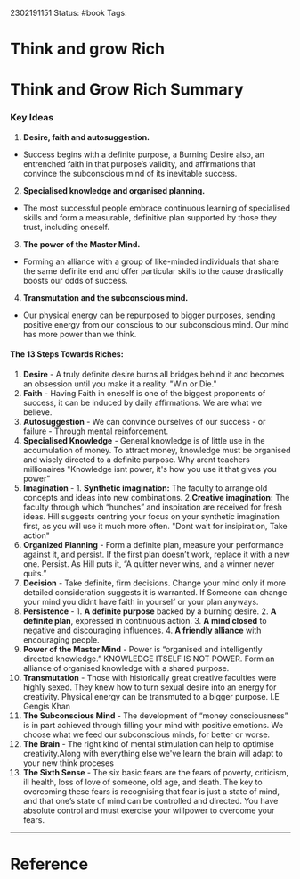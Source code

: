 
2302191151
	Status: #book 
		Tags: 

# Think and grow Rich

# Think and Grow Rich Summary

### [](https://github.com/Lethalz/LethalZet/tree/main/202204021029#key-ideas)

### Key Ideas

1.  **Desire, faith and autosuggestion.**

-   Success begins with a definite purpose, a Burning Desire also, an entrenched faith in that purpose’s validity, and affirmations that convince the subconscious mind of its inevitable success.

2.  **Specialised knowledge and organised planning.**

-   The most successful people embrace continuous learning of specialised skills and form a measurable, definitive plan supported by those they trust, including oneself.

3.  **The power of the Master Mind.**

-   Forming an alliance with a group of like-minded individuals that share the same definite end and offer particular skills to the cause drastically boosts our odds of success.

4.  **Transmutation and the subconscious mind.**

-   Our physical energy can be repurposed to bigger purposes, sending positive energy from our conscious to our subconscious mind. Our mind has more power than we think.

#### [](https://github.com/Lethalz/LethalZet/tree/main/202204021029#the-13-steps-towards-riches)

#### The 13 Steps Towards Riches:

1.  **Desire** - A truly definite desire burns all bridges behind it and becomes an obsession until you make it a reality. "Win or Die."
2.  **Faith** - Having Faith in oneself is one of the biggest proponents of success, it can be induced by daily affirmations. We are what we believe.
3.  **Autosuggestion** - We can convince ourselves of our success - or failure - Through mental reinforcement.
4.  **Specialised Knowledge** - General knowledge is of little use in the accumulation of money. To attract money, knowledge must be organised and wisely directed to a definite purpose. Why arent teachers millionaires "Knowledge isnt power, it's how you use it that gives you power"
5.  **Imagination** - 1. **Synthetic imagination:** The faculty to arrange old concepts and ideas into new combinations. 2.**Creative imagination:** The faculty through which “hunches” and inspiration are received for fresh ideas. Hill suggests centring your focus on your synthetic imagination first, as you will use it much more often. "Dont wait for insipiration, Take action"
6.  **Organized Planning** - Form a definite plan, measure your performance against it, and persist. If the first plan doesn’t work, replace it with a new one. Persist. As Hill puts it, “A quitter never wins, and a winner never quits.”
7.  **Decision** - Take definite, firm decisions. Change your mind only if more detailed consideration suggests it is warranted. If Someone can change your mind you didnt have faith in yourself or your plan anyways.
8.  **Persistence** - 1. **A definite purpose** backed by a burning desire. 2. **A definite plan**, expressed in continuous action. 3. **A mind closed** to negative and discouraging influences. 4. **A friendly alliance** with encouraging people.
9.  **Power of the Master Mind** - Power is “organised and intelligently directed knowledge.” KNOWLEDGE ITSELF IS NOT POWER. Form an alliance of organised knowledge with a shared purpose.
10.  **Transmutation** - Those with historically great creative faculties were highly sexed. They knew how to turn sexual desire into an energy for creativity. Physical energy can be transmuted to a bigger purpose. I.E Gengis Khan
11.  **The Subconscious Mind** - The development of “money consciousness” is in part achieved through filling your mind with positive emotions. We choose what we feed our subconscious minds, for better or worse.
12.  **The Brain** - The right kind of mental stimulation can help to optimise creativity.Along with everything else we've learn the brain will adapt to your new think proceses
13.  **The Sixth Sense** - The six basic fears are the fears of poverty, criticism, ill health, loss of love of someone, old age, and death. The key to overcoming these fears is recognising that fear is just a state of mind, and that one’s state of mind can be controlled and directed. You have absolute control and must exercise your willpower to overcome your fears.
---
# Reference